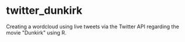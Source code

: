 # twitter_dunkirk
Creating a wordcloud using live tweets via the Twitter API regarding the movie "Dunkirk" using R.
